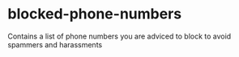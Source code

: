 # blocked-phone-numbers
Contains a list of phone numbers you are adviced to block to avoid spammers and harassments
